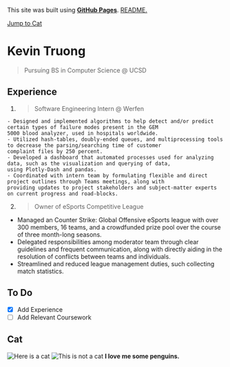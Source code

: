 This site was built using [**GitHub Pages**](https://pages.github.com/).
[README.](/README.md)

[Jump to Cat](https://wozzack.github.io/pages/#cat)

# Kevin Truong
> Pursuing BS in Computer Science @ UCSD

## Experience
1. > Software Engineering Intern @ Werfen
```
- Designed and implemented algorithms to help detect and/or predict certain types of failure modes present in the GEM
5000 blood analyzer, used in hospitals worldwide.
- Utilized hash-tables, doubly-ended queues, and multiprocessing tools to decrease the parsing/searching time of customer
complaint files by 250 percent.
- Developed a dashboard that automated processes used for analyzing data, such as the visualization and querying of data,
using Plotly-Dash and pandas.
- Coordinated with intern team by formulating flexible and direct project outlines through Teams meetings, along with
providing updates to project stakeholders and subject-matter experts on current progress and road-blocks.
```
2. > Owner of eSports Competitive League
- Managed an Counter Strike: Global Offensive eSports league with over 300 members, 16 teams, and a crowdfunded prize
pool over the course of three month-long seasons.
- Delegated responsibilities among moderator team through clear guidelines and frequent communication, along with
directly aiding in the resolution of conflicts between teams and individuals.
- Streamlined and reduced league management duties, such collecting match statistics.

## To Do
- [X] Add Experience
- [ ] Add Relevant Coursework

## Cat
![Here is a cat](https://myoctocat.com/assets/images/base-octocat.svg)
![This is not a cat](https://cdn.vectorstock.com/i/1000x1000/75/64/penguin-flat-style-profile-vector-25127564.webp)
**I love me some penguins.**